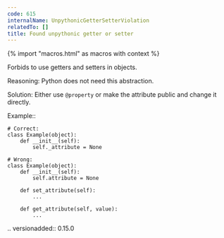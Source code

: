 ```yaml
---
code: 615
internalName: UnpythonicGetterSetterViolation
relatedTo: []
title: Found unpythonic getter or setter
---
```


{% import "macros.html" as macros with context %}

Forbids to use getters and setters in objects.

Reasoning: Python does not need this abstraction.

Solution: Either use `@property` or make the attribute public and change
it directly.

Example::

    # Correct:
    class Example(object):
        def __init__(self):
            self._attribute = None
    
    # Wrong:
    class Example(object):
        def __init__(self):
            self.attribute = None
    
        def set_attribute(self):
            ...
    
        def get_attribute(self, value):
            ...

.. versionadded:: 0.15.0